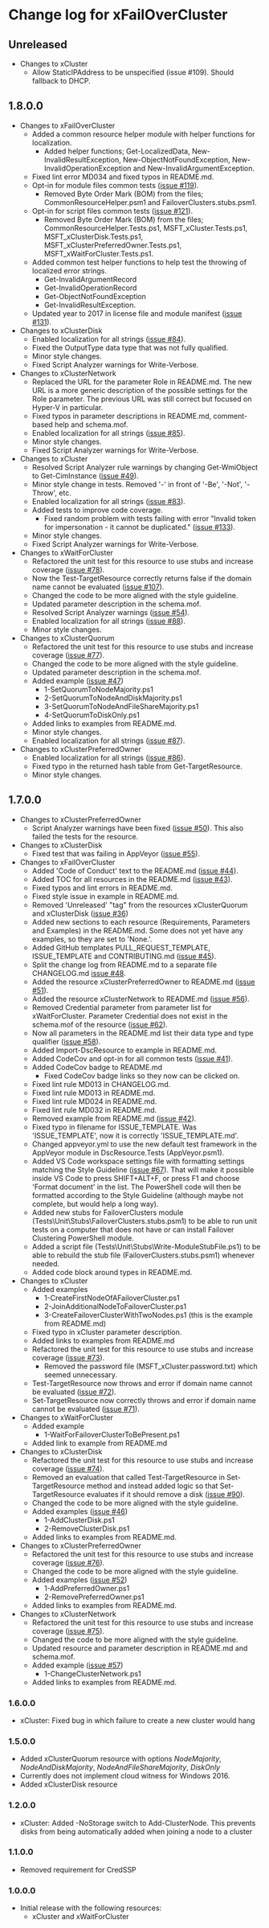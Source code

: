 # Change log for xFailOverCluster

## Unreleased

- Changes to xCluster
  - Allow StaticIPAddress to be unspecified (issue #109). Should fallback to DHCP.

## 1.8.0.0

- Changes to xFailOverCluster
  - Added a common resource helper module with helper functions for localization.
    - Added helper functions; Get-LocalizedData, New-InvalidResultException,
      New-ObjectNotFoundException, New-InvalidOperationException and
      New-InvalidArgumentException.
  - Fixed lint error MD034 and fixed typos in README.md.
  - Opt-in for module files common tests ([issue #119](https://github.com/PowerShell/xFailOverCluster/issues/119)).
    - Removed Byte Order Mark (BOM) from the files; CommonResourceHelper.psm1 and FailoverClusters.stubs.psm1.
  - Opt-in for script files common tests ([issue #121](https://github.com/PowerShell/xFailOverCluster/issues/121)).
    - Removed Byte Order Mark (BOM) from the files; CommonResourceHelper.Tests.ps1,
      MSFT\_xCluster.Tests.ps1, MSFT\_xClusterDisk.Tests.ps1,
      MSFT\_xClusterPreferredOwner.Tests.ps1, MSFT_xWaitForCluster.Tests.ps1.
  - Added common test helper functions to help test the throwing of localized error strings.
    - Get-InvalidArgumentRecord
    - Get-InvalidOperationRecord
    - Get-ObjectNotFoundException
    - Get-InvalidResultException.
  - Updated year to 2017 in license file and module manifest ([issue #131](https://github.com/PowerShell/xFailOverCluster/issues/131)).
- Changes to xClusterDisk
  - Enabled localization for all strings ([issue #84](https://github.com/PowerShell/xFailOverCluster/issues/84)).
  - Fixed the OutputType data type that was not fully qualified.
  - Minor style changes.
  - Fixed Script Analyzer warnings for Write-Verbose.
- Changes to xClusterNetwork
  - Replaced the URL for the parameter Role in README.md. The new URL is a more
    generic description of the possible settings for the Role parameter. The
    previous URL was still correct but focused on Hyper-V in particular.
  - Fixed typos in parameter descriptions in README.md, comment-based help and schema.mof.
  - Enabled localization for all strings ([issue #85](https://github.com/PowerShell/xFailOverCluster/issues/85)).
  - Minor style changes.
  - Fixed Script Analyzer warnings for Write-Verbose.
- Changes to xCluster
  - Resolved Script Analyzer rule warnings by changing Get-WmiObject to
    Get-CimInstance ([issue #49](https://github.com/PowerShell/xFailOverCluster/issues/49)).
  - Minor style change in tests. Removed '-' in front of '-Be', '-Not', '-Throw',
    etc.
  - Enabled localization for all strings ([issue #83](https://github.com/PowerShell/xFailOverCluster/issues/83)).
  - Added tests to improve code coverage.
    - Fixed random problem with tests failing with error "Invalid token for
      impersonation - it cannot be duplicated." ([issue #133](https://github.com/PowerShell/xFailOverCluster/issues/133)).
  - Minor style changes.
  - Fixed Script Analyzer warnings for Write-Verbose.
- Changes to xWaitForCluster
  - Refactored the unit test for this resource to use stubs and increase coverage
    ([issue #78](https://github.com/PowerShell/xFailOverCluster/issues/78)).
  - Now the Test-TargetResource correctly returns false if the domain name cannot
    be evaluated  ([issue #107](https://github.com/PowerShell/xFailOverCluster/issues/107)).
  - Changed the code to be more aligned with the style guideline.
  - Updated parameter description in the schema.mof.
  - Resolved Script Analyzer warnings ([issue #54](https://github.com/PowerShell/xFailOverCluster/issues/54)).
  - Enabled localization for all strings ([issue #88](https://github.com/PowerShell/xFailOverCluster/issues/88)).
  - Minor style changes.
- Changes to xClusterQuorum
  - Refactored the unit test for this resource to use stubs and increase coverage
    ([issue #77](https://github.com/PowerShell/xFailOverCluster/issues/77)).
  - Changed the code to be more aligned with the style guideline.
  - Updated parameter description in the schema.mof.
  - Added example ([issue #47](https://github.com/PowerShell/xFailOverCluster/issues/47))
    - 1-SetQuorumToNodeMajority.ps1
    - 2-SetQuorumToNodeAndDiskMajority.ps1
    - 3-SetQuorumToNodeAndFileShareMajority.ps1
    - 4-SetQuorumToDiskOnly.ps1
  - Added links to examples from README.md.
  - Minor style changes.
  - Enabled localization for all strings ([issue #87](https://github.com/PowerShell/xFailOverCluster/issues/87)).
- Changes to xClusterPreferredOwner
  - Enabled localization for all strings ([issue #86](https://github.com/PowerShell/xFailOverCluster/issues/86)).
  - Fixed typo in the returned hash table from Get-TargetResource.
  - Minor style changes.

## 1.7.0.0

- Changes to xClusterPreferredOwner
  - Script Analyzer warnings have been fixed ([issue #50](https://github.com/PowerShell/xFailOverCluster/issues/50)). This also failed the
    tests for the resource.
- Changes to xClusterDisk
  - Fixed test that was failing in  AppVeyor ([issue #55](https://github.com/PowerShell/xFailOverCluster/issues/55)).
- Changes to xFailOverCluster
  - Added 'Code of Conduct' text to the README.md ([issue #44](https://github.com/PowerShell/xFailOverCluster/issues/44)).
  - Added TOC for all resources in the README.md ([issue #43](https://github.com/PowerShell/xFailOverCluster/issues/43)).
  - Fixed typos and lint errors in README.md.
  - Fixed style issue in example in README.md.
  - Removed 'Unreleased' "tag" from the resources xClusterQuorum and
    xClusterDisk ([issue #36](https://github.com/PowerShell/xFailOverCluster/issues/36))
  - Added new sections to each resource (Requirements, Parameters and Examples)
    in the README.md. Some does not yet have any examples, so they are set to
    'None.'.
  - Added GitHub templates PULL\_REQUEST\_TEMPLATE, ISSUE_TEMPLATE and
    CONTRIBUTING.md ([issue #45](https://github.com/PowerShell/xFailOverCluster/issues/45)).
  - Split the change log from README.md to a separate file CHANGELOG.md
    [issue #48](https://github.com/PowerShell/xFailOverCluster/issues/48).
  - Added the resource xClusterPreferredOwner to README.md ([issue #51](https://github.com/PowerShell/xFailOverCluster/issues/51)).
  - Added the resource xClusterNetwork to README.md ([issue #56](https://github.com/PowerShell/xFailOverCluster/issues/56)).
  - Removed Credential parameter from parameter list for xWaitForCluster.
    Parameter Credential does not exist in the schema.mof of the resource
    ([issue #62](https://github.com/PowerShell/xFailOverCluster/issues/62)).
  - Now all parameters in the README.md list their data type and type qualifier
    ([issue #58](https://github.com/PowerShell/xFailOverCluster/issues/58)).
  - Added Import-DscResource to example in README.md.
  - Added CodeCov and opt-in for all common tests ([issue #41](https://github.com/PowerShell/xFailOverCluster/issues/41)).
  - Added CodeCov badge to README.md
    - Fixed CodeCov badge links so they now can be clicked on.
  - Fixed lint rule MD013 in CHANGELOG.md.
  - Fixed lint rule MD013 in README.md.
  - Fixed lint rule MD024 in README.md.
  - Fixed lint rule MD032 in README.md.
  - Removed example from README.md ([issue #42](https://github.com/PowerShell/xFailOverCluster/issues/42)).
  - Fixed typo in filename for ISSUE\_TEMPLATE. Was 'ISSUE\_TEMPLATE', now it is
    correctly 'ISSUE\_TEMPLATE.md'.
  - Changed appveyor.yml to use the new default test framework in the AppVeyor
    module in DscResource.Tests (AppVeyor.psm1).
  - Added VS Code workspace settings file with formatting settings matching the
    Style Guideline ([issue #67](https://github.com/PowerShell/xFailOverCluster/issues/67)). That will make it possible inside VS Code to
    press SHIFT+ALT+F, or press F1 and choose 'Format document' in the list. The
    PowerShell code will then be formatted according to the Style Guideline
    (although maybe not complete, but would help a long way).
  - Added new stubs for FailoverClusters module
    (Tests\Unit\Stubs\FailoverClusters.stubs.psm1) to be able to run unit tests
    on a computer that does not have or can install Failover Clustering
    PowerShell module.
  - Added a script file (Tests\Unit\Stubs\Write-ModuleStubFile.ps1) to be able
    to rebuild the stub file (FailoverClusters.stubs.psm1) whenever needed.
  - Added code block around types in README.md.
- Changes to xCluster
  - Added examples
    - 1-CreateFirstNodeOfAFailoverCluster.ps1
    - 2-JoinAdditionalNodeToFailoverCluster.ps1
    - 3-CreateFailoverClusterWithTwoNodes.ps1 (this is the example from README.md)
  - Fixed typo in xCluster parameter description.
  - Added links to examples from README.md
  - Refactored the unit test for this resource to use stubs and increase coverage
    ([issue #73](https://github.com/PowerShell/xFailOverCluster/issues/73)).
    - Removed the password file (MSFT_xCluster.password.txt) which seemed unnecessary.
  - Test-TargetResource now throws and error if domain name cannot be evaluated
    ([issue #72](https://github.com/PowerShell/xFailOverCluster/issues/72)).
  - Set-TargetResource now correctly throws and error if domain name cannot be
    evaluated ([issue #71](https://github.com/PowerShell/xFailOverCluster/issues/71)).
- Changes to xWaitForCluster
  - Added example
    - 1-WaitForFailoverClusterToBePresent.ps1
  - Added link to example from README.md
- Changes to xClusterDisk
  - Refactored the unit test for this resource to use stubs and increase coverage
    ([issue #74](https://github.com/PowerShell/xFailOverCluster/issues/74)).
  - Removed an evaluation that called Test-TargetResource in Set-TargetResource
    method and instead added logic so that Set-TargetResource evaluates if it
    should remove a disk ([issue #90](https://github.com/PowerShell/xFailOverCluster/issues/90)).
  - Changed the code to be more aligned with the style guideline.
  - Added examples ([issue #46](https://github.com/PowerShell/xFailOverCluster/issues/46))
    - 1-AddClusterDisk.ps1
    - 2-RemoveClusterDisk.ps1
  - Added links to examples from README.md.
- Changes to xClusterPreferredOwner
  - Refactored the unit test for this resource to use stubs and increase coverage
    ([issue #76](https://github.com/PowerShell/xFailOverCluster/issues/76)).
  - Changed the code to be more aligned with the style guideline.
  - Added examples ([issue #52](https://github.com/PowerShell/xFailOverCluster/issues/52))
    - 1-AddPreferredOwner.ps1
    - 2-RemovePreferredOwner.ps1
  - Added links to examples from README.md.
- Changes to xClusterNetwork
  - Refactored the unit test for this resource to use stubs and increase coverage
    ([issue #75](https://github.com/PowerShell/xFailOverCluster/issues/75)).
  - Changed the code to be more aligned with the style guideline.
  - Updated resource and parameter description in README.md and schema.mof.
  - Added example ([issue #57](https://github.com/PowerShell/xFailOverCluster/issues/57))
    - 1-ChangeClusterNetwork.ps1
  - Added links to examples from README.md.

### 1.6.0.0

- xCluster: Fixed bug in which failure to create a new cluster would hang

### 1.5.0.0

- Added xClusterQuorum resource with options *NodeMajority*,
  *NodeAndDiskMajority*, *NodeAndFileShareMajority*, *DiskOnly*
- Currently does not implement cloud witness for Windows 2016.
- Added xClusterDisk resource

### 1.2.0.0

- xCluster: Added -NoStorage switch to Add-ClusterNode. This prevents disks from
  being automatically added when joining a node to a cluster

### 1.1.0.0

- Removed requirement for CredSSP

### 1.0.0.0

- Initial release with the following resources:
  - xCluster and xWaitForCluster
